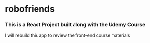 # robofriends
### This is a React Project built along with the Udemy Course 
I will rebuild this app to review the front-end course materials
